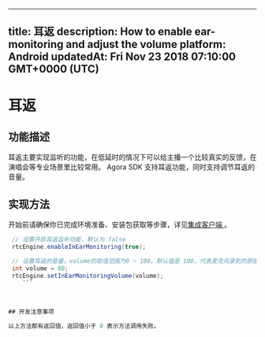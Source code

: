 
---
title: 耳返
description: How to enable ear-monitoring and adjust the volume
platform: Android
updatedAt: Fri Nov 23 2018 07:10:00 GMT+0000 (UTC)
---
# 耳返
## 功能描述
耳返主要实现监听的功能，在低延时的情况下可以给主播一个比较真实的反馈，在演唱会等专业场景里比较常用。
Agora SDK 支持耳返功能，同时支持调节耳返的音量。

## 实现方法
开始前请确保你已完成环境准备、安装包获取等步骤，详见[集成客户端 ](../../cn/Voice/android_video.md)。

```java
 // 设置开启耳返监听功能，默认为 false
 rtcEngine.enableInEarMonitoring(true);

 // 设置耳返的音量，volume的取值范围为0 ~ 100，默认值是 100，代表麦克风录到的原始音量
 int volume = 80;
 rtcEngine.setInEarMonitoringVolume(volume);
	``` 
	
	

## 开发注意事项

以上方法都有返回值，返回值小于 0 表示方法调用失败。


